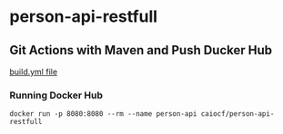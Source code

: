 # person-api-restfull

## Git Actions with Maven and Push Ducker Hub

[build.yml file](.github/workflows/build.yml)
 

### Running Docker Hub

```shell
docker run -p 8080:8080 --rm --name person-api caiocf/person-api-restfull
```

